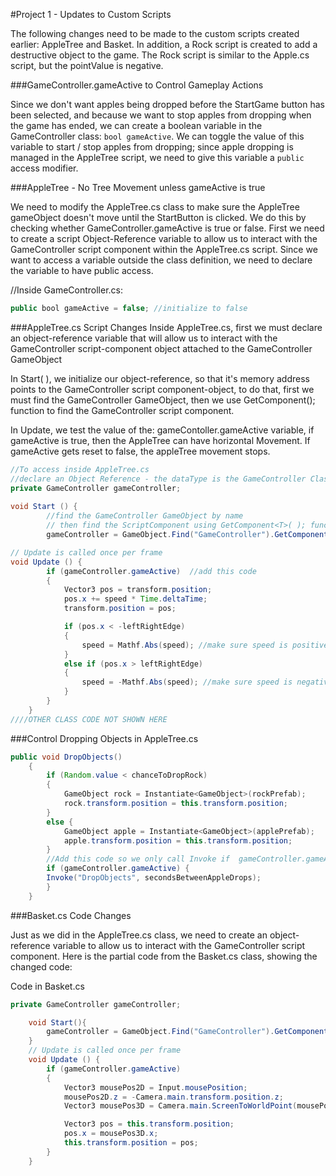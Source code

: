 $$$$#Project 1 - Updates to Custom Scripts

The following changes need to be made to the custom scripts created earlier: AppleTree and Basket.  In addition, a Rock script is created to add a destructive object to the game. The Rock script is similar to the Apple.cs script, but the pointValue is negative.  

###GameController.gameActive to Control Gameplay Actions 

Since we don't want apples being dropped before the StartGame button has been selected, and because we want to stop apples from dropping when the game has ended, we can create a boolean variable in the GameController class: `bool gameActive`.  We can toggle the value of this variable to start / stop apples from dropping; since apple dropping is managed in the AppleTree script, we need to give this variable a `public` access modifier.  

###AppleTree - No Tree Movement unless gameActive is true

We need to modify the AppleTree.cs class to make sure the AppleTree gameObject doesn't move until the StartButton is clicked.  We do this by checking whether GameController.gameActive is true or false.  First we need to create a script Object-Reference variable to allow us to interact with the GameController script component within the AppleTree.cs script.  Since we want to access a variable outside the class definition, we need to declare the variable to have public access.

//Inside GameController.cs:

```java
public bool gameActive = false; //initialize to false
```

###AppleTree.cs Script Changes
Inside AppleTree.cs, first we must declare an object-reference variable that will allow us to interact with the GameController script-component object attached to the GameController GameObject

In Start( ), we initialize our object-reference, so that it's memory address points to the GameController script component-object, to do that, first we must find the GameController GameObject, then we use GetComponent<T>(); function to find the GameController script component.

In Update, we test the value of the: gameContoller.gameActive variable, if gameActive is true, then the AppleTree can have horizontal Movement.  If gameActive gets reset to false, the appleTree movement stops.


```java
//To access inside AppleTree.cs
//declare an Object Reference - the dataType is the GameController Class Name
private GameController gameController;  
 
void Start () {  
        //find the GameController GameObject by name
        // then find the ScriptComponent using GetComponent<T>( ); function
        gameController = GameObject.Find("GameController").GetComponent<GameController>();

// Update is called once per frame
void Update () {
        if (gameController.gameActive)  //add this code
        {
            Vector3 pos = transform.position;
            pos.x += speed * Time.deltaTime;
            transform.position = pos;

            if (pos.x < -leftRightEdge)
            {
                speed = Mathf.Abs(speed); //make sure speed is positive
            }
            else if (pos.x > leftRightEdge)
            {
                speed = -Mathf.Abs(speed); //make sure speed is negative
            }
        }
	}
////OTHER CLASS CODE NOT SHOWN HERE
```

 ###Control Dropping Objects in AppleTree.cs 

```java
public void DropObjects()
    {
        if (Random.value < chanceToDropRock)
        {
            GameObject rock = Instantiate<GameObject>(rockPrefab);
            rock.transform.position = this.transform.position;
        }
        else { 
            GameObject apple = Instantiate<GameObject>(applePrefab);
            apple.transform.position = this.transform.position;
        }
        //Add this code so we only call Invoke if  gameController.gameActive is true.
        if (gameController.gameActive) { 
        Invoke("DropObjects", secondsBetweenAppleDrops);
        }
    }

```

###Basket.cs Code Changes

Just as we did in the AppleTree.cs class, we need to create an object-reference variable to allow us to interact with the GameController script component.  Here is the partial code from the Basket.cs class, showing the changed code:

Code in Basket.cs 

    

```java
private GameController gameController;

    void Start(){
        gameController = GameObject.Find("GameController").GetComponent<GameController>();
    }
	// Update is called once per frame
	void Update () {
        if (gameController.gameActive)
        {
            Vector3 mousePos2D = Input.mousePosition;
            mousePos2D.z = -Camera.main.transform.position.z;
            Vector3 mousePos3D = Camera.main.ScreenToWorldPoint(mousePos2D);

            Vector3 pos = this.transform.position;
            pos.x = mousePos3D.x;
            this.transform.position = pos;
        }
	}


	 
```


